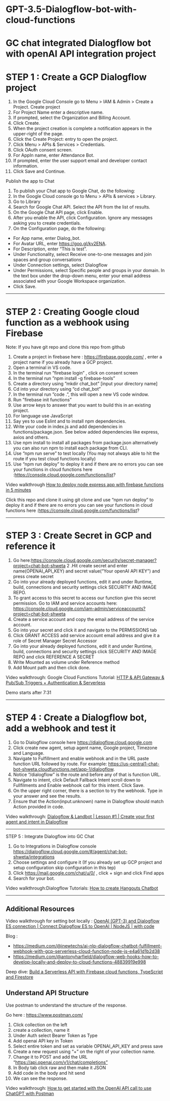 # GPT-3.5-Dialogflow-bot-with-cloud-functions

# GC chat integrated Dialogflow bot with openAI API integration project 

# STEP 1 : Create a GCP Dialogflow project
1. In the Google Cloud Console go to Menu > IAM & Admin > Create a Project.
Create  project
2. For Project Name enter a descriptive name.
3. If prompted, select the Organization and Billing Account.
4. Click Create.
5. When the project creation is complete a notification appears in the upper-right of the page. 
6. Click the Create Project: <Project name> entry to open the project.
7. Click Menu > APIs & Services > Credentials.
8. Click OAuth consent screen.
9. For AppIn  name, enter Attendance Bot.
10. If prompted, enter the user support email and developer contact information.
11. Click Save and Continue.

Publish the app to Chat
1. To publish your Chat app to Google Chat, do the following:
2. In the Google Cloud console go to Menu > APIs & services > Library.
3. Go to Library
4. Search for Google Chat API. Select the API from the list of results.
5. On the Google Chat API page, click Enable.
6. After you enable the API, click Configuration. Ignore any messages asking you to create credentials.
4. On the Configuration page, do the following:
* For App name, enter Dialog_bot.
* For Avatar URL, enter https://goo.gl/kv2ENA.
* For Description, enter “This is test”.
* Under Functionality, select Receive one-to-one messages and join spaces and group conversations
* Under Connection settings, select Dialogflow
* Under Permissions, select Specific people and groups in your domain. In the text box under the drop-down menu, enter your email address associated with your Google Workspace organization.
* Click Save.

***

    
# STEP 2 : Creating Google cloud function as a webhook using Firebase
Note: If you have git repo and clone this repo from github

1. Create a project in firebase here : https://firebase.google.com/ , enter a project name if you already have a GCP project.
2. Open a terminal in VS code. 
3. In the terminal run ”firebase login” , click on consent screen 
4. In the terminal run ”npm install -g firebase-tools”
5. Create a directory using ”mkdir chat_bot” [input your directory name]
6. Cd into your directory using “cd chat_bot”
7. In the terminal run ”code .”, this will open a new VS code window.
8. Run ”firebase init functions” 
9. Use arrow keys to answer that you want to build this in an existing project.
10. For language use JavaScript
11. Say yes to use Eslint and to install npm dependencies. 
12. Write your code in index.js and add dependencies in functions/package.json. See below added dependencies like express, axios and others.
13. Use npm install to install all packages from package.json alternatively you can also run npm to install each package from CLI.
14. Use “npm run serve” to test locally (You may not always able to hit the route if you test cloud functions locally)
15. Use “npm run deploy” to deploy it and if there are no errors you can see your functions in cloud functions here :https://console.cloud.google.com/functions/list?
 


Video walkthrough [How to deploy node express app with firebase functions in 5 minutes
](https://www.youtube.com/watch?v=VStXlFxQgZg)
    
Click this repo and clone it using git clone and  use “npm run deploy” to deploy it and if there are no errors you can see your functions in cloud functions here :https://console.cloud.google.com/functions/list?

***    
    
# STEP 3 : Create Secret in GCP and reference it 

1. Go here:https://console.cloud.google.com/security/secret-manager?project=chat-bot-shweta
2 .Hit create secret and enter name(OPENAI_API_KEY) and secret value(“Your openAI API KEY”) and press create secret
3. Go into your already deployed functions, edit it and under Runtime, build, connections and security settings click SECURITY AND IMAGE REPO.
4. To grant access to this secret to access our function give this secret permission. Go to IAM and service accounts here: https://console.cloud.google.com/iam-admin/serviceaccounts?project=chat-bot-shweta
5. Create a service account and copy the email address of the service account.
6. Go into your secret and click it and navigate to the PERMISSIONS tab
7. Click GRANT ACCESS  add service account email address and give it a role of Secret Manager Secret Accessor
8. Go into your already deployed functions, edit it and under Runtime, build, connections and security settings click SECURITY AND IMAGE REPO and click REFERENCE A SECRET
9. Write Mounted as volume under Reference method
10. Add Mount path and then click done.

    
Video walkthrough: Google Cloud Functions Tutorial: [HTTP & API Gateway & Pub/Sub Triggers + Authentication & Serverless](https://www.youtube.com/watch?v=LAcErtGU-VU&t=521s)

Demo starts after 7:31

***
    
# STEP 4 : Create a Dialogflow bot, add a webhook and test it

1. Go to Dialogflow console here https://dialogflow.cloud.google.com   
2. Click create new agent, setup agent name, Google project, Timezone and Language.
3. Navigate to Fulfillment and enable webhook and in the URL paste function URL followed by route. For example: https://us-central1-chat-bot-shweta.cloudfunctions.net/app-1/dialogflow.
4. Notice “/dialogflow” is the route and before any of that is function URL.
5. Navigate to intent, click Default Fallback Intent scroll down to Fullfilments and Enable webhook call for this intent. Click Save.
6. On the upper right corner, there is a section to try the webhook. Type in your answer and see the results.
7. Ensure that the Action(input.unknown) name in Dialogflow should match Action provided in code. 

    
Video walkthrough: [Dialogflow & Landbot | Lesson #1 | Create your first agent and intent in Dialogflow](https://www.youtube.com/watch?v=jDdSfyTGUT0)

*** 
    
STEP 5 : Integrate Dialogflow into GC Chat
1. Go to Integrations in Dialogflow console https://dialogflow.cloud.google.com/#/agent/chat-bot-shweta/integrations
2. Choose settings and configure it (If you already set up GCP project and setup configuration skip configuration in this tep)    
3. Click https://mail.google.com/chat/u/0/ , click + sign and click Find apps
4. Search for your bot.


Video walkthrough:Dialogflow Tutorials: [How to create Hangouts Chatbot](https://www.youtube.com/watch?v=0cc2kjtMCMU&t=254s)

***

## Additional Resources 
Video walkthrough for setting bot locally : [OpenAI (GPT-3) and Dialogflow ES connection | Connect Dialogflow ES to OpenAI | NodeJS | with code](https://www.youtube.com/watch?v=OVvs32QTj4A&t=35s)

Blog : 
  *  https://medium.com/@inewtechs/ai-nlp-dialogflow-chatbot-fulfillment-webhook-with-gcp-serverless-cloud-function-node-js-e4a61d1b2d38
  *  https://medium.com/@antonyharfield/dialogflow-web-hooks-how-to-develop-locally-and-deploy-to-cloud-functions-48839919e998

Deep dive: [Build a Serverless API with Firebase cloud functions, TypeScript and Firestore](https://www.youtube.com/watch?v=T8SZv6h2WbY&t=937s)


## Understand API Structure
Use postman to understand the structure of the response. 

Go here : https://www.postman.com/

1. Click collection on the left
2. create a collection, name it
3. Under Auth select Bearer Token as Type 
4. Add openai API key in Token
5. Select entire token and set as variable OPENAI_API_KEY and press save
6. Create a new request using “+” on the right of your collection name.
7. Change it to POST and add the URL “https://api.openai.com/v1/chat/completions”
8. In Body tab click raw and then make it JSON
9. Add code in the body and hit send 
10. We can see the response.

Video walkthrough: [How to get started with the OpenAI API call to use ChatGPT with Postman](https://www.youtube.com/watch?v=PvH_Bcx7ZGY)
